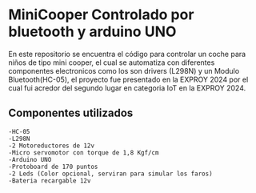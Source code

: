 # MiniCooper Controlado por bluetooth y arduino UNO
En este repositorio se encuentra el código para controlar un coche para niños de tipo mini cooper, el cual se automatiza con diferentes componentes electronicos como los son drivers (L298N) y un Modulo Bluetooth(HC-05), el proyecto fue presentado en la EXPROY 2024 por el cual fui acredor del segundo lugar en categoria IoT en la EXPROY 2024.

## Componentes utilizados
    -HC-05 
    -L298N
    -2 Motoreductores de 12v
    -Micro servomotor con torque de 1,8 Kgf/cm
    -Arduino UNO
    -Protoboard de 170 puntos
    -2 Leds (Color opcional, serviran para simular los faros)
    -Bateria recargable 12v


